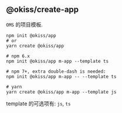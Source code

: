 ## @okiss/create-app

`OMS` 的项目模板.

```shell
npm init @okiss/app
# or
yarn create @okiss/app

# npm 6.x
npm init @okiss/app m-app --template ts 

# npm 7+, extra double-dash is needed:
npm init @okiss/app m-app -- --template ts

# yarn
yarn create @okiss/app m-app --template js
```

template 的可选项有: `js`, `ts`
